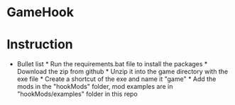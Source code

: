 # GameHook
# Instruction
* Bullet list
              * Run the requirements.bat file to install the packages
              * Download the zip from github
              * Unzip it into the game directory with the exe file
              * Create a shortcut of the exe and name it "game"
              * Add the mods in the "hookMods" folder, mod examples are in "hookMods/examples" folder in this repo

